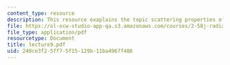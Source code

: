 ```yaml
---
content_type: resource
description: This resource exaplains the topic scattering properties of particulates.
file: https://ol-ocw-studio-app-qa.s3.amazonaws.com/courses/2-58j-radiative-transfer-spring-2006/240ce3f25ff75f15129b11ba4967f486_lecture9.pdf
file_type: application/pdf
resourcetype: Document
title: lecture9.pdf
uid: 240ce3f2-5ff7-5f15-129b-11ba4967f486
---
```


